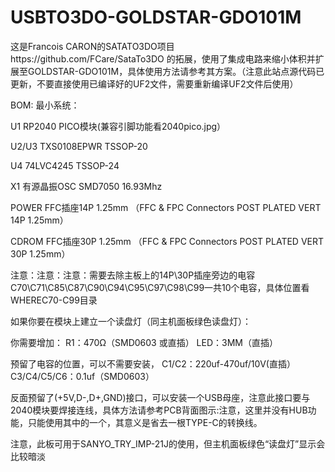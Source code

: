 # USBTO3DO-GOLDSTAR-GDO101M
这是Francois CARON的SATATO3DO项目https://github.com/FCare/SataTo3DO 的拓展，使用了集成电路来缩小体积并扩展至GOLDSTAR-GDO101M，具体使用方法请参考其方案。（注意此站点源代码已更新，不要直接使用已编译好的UF2文件，需要重新编译UF2文件后使用）





BOM: 最小系统：

U1 RP2040 PICO模块(兼容引脚功能看2040pico.jpg）

U2/U3 TXS0108EPWR TSSOP-20

U4 74LVC4245 TSSOP-24

X1 有源晶振OSC SMD7050 16.93Mhz

POWER FFC插座14P 1.25mm  （FFC & FPC Connectors POST PLATED VERT 14P 1.25mm）

CDROM FFC插座30P 1.25mm  （FFC & FPC Connectors POST PLATED VERT 30P 1.25mm）

注意：注意：注意：需要去除主板上的14P\30P插座旁边的电容C70\C71\C85\C87\C90\C94\C95\C97\C98\C99一共10个电容，具体位置看WHEREC70-C99目录


如果你要在模块上建立一个读盘灯（同主机面板绿色读盘灯）：

你需要增加： R1：470Ω（SMD0603 或直插） LED：3MM（直插）

预留了电容的位置，可以不需要安装， C1/C2：220uf-470uf/10V(直插）  C3/C4/C5/C6：0.1uf（SMD0603）

反面预留了(+5V,D-,D+,GND)接口，可以安装一个USB母座，注意此接口要与2040模块要焊接连线，具体方法请参考PCB背面图示:注意，这里并没有HUB功能，只能使用其中的一个，其意义是省去一根TYPE-C的转换线。

注意，此板可用于SANYO_TRY_IMP-21J的使用，但主机面板绿色“读盘灯”显示会比较暗淡
